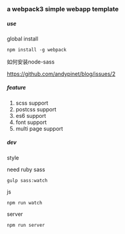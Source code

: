 ### a webpack3 simple webapp template

##### use

global install

```
npm install -g webpack
```

如何安装node-sass

https://github.com/andypinet/blog/issues/2

##### feature

1. scss support
2. postcss support
3. es6 support
4. font support
5. multi page support

##### dev

style

need ruby sass

```
gulp sass:watch
```

js

```
npm run watch
```

server
```
npm run server
```

